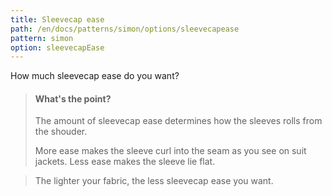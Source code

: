 ```yaml
---
title: Sleevecap ease
path: /en/docs/patterns/simon/options/sleevecapease
pattern: simon
option: sleevecapEase
---
```


How much sleevecap ease do you want?

> #### What's the point?
>
> The amount of sleevecap ease determines how the sleeves rolls from the shouder.
>
> More ease makes the sleeve curl into the seam as you see on suit jackets. Less ease makes the sleeve lie flat.

> The lighter your fabric, the less sleevecap ease you want.
